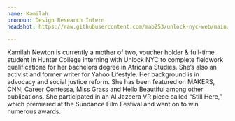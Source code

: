 ```yaml
---
name: Kamilah
pronoun: Design Research Intern
headshot: https://raw.githubusercontent.com/mab253/unlock-nyc-web/main/uploads/kn_bio.png

---
```

Kamilah Newton is currently a mother of two, voucher holder & full-time student in Hunter College interning with Unlock NYC to complete fieldwork qualifications for her bachelors degree in Africana Studies. She’s also an activist and former writer for Yahoo Lifestyle. Her background is in advocacy and social justice reform. She has been featured on MAKERS, CNN, Career Contessa, Miss Grass and Hello Beautiful among other publications. She participated in an Al Jazeera VR piece called “Still Here,” which premiered at the Sundance Film Festival and went on to win numerous awards. 